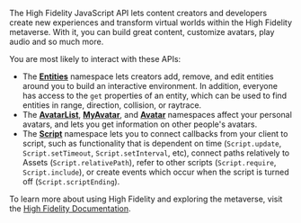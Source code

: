 The High Fidelity JavaScript API lets content creators and developers create new experiences and transform virtual worlds within the High Fidelity metaverse. With it, you can build great content, customize avatars, play audio and so much more. 

You are most likely to interact with these APIs:

* The **[Entities](Entities.html)** namespace lets creators add, remove, and edit entities around you to build an interactive environment. In addition, everyone has access to the `get` properties of an entity, which can be used to find entities in range, direction, collision, or raytrace.
* The **[AvatarList](AvatarList.html)**, **[MyAvatar](MyAvatar.html)**, and **[Avatar](Avatar.html)** namespaces affect your personal avatars, and lets you get information on other people's avatars. 
* The **[Script](Script.html)** namespace lets you to connect callbacks from your client to script, such as functionality that is dependent on time (`Script.update`, `Script.setTimeout`, `Script.setInterval`, etc), connect paths relatively to Assets (`Script.relativePath`), refer to other scripts (`Script.require`, `Script.include`), or create events which occur when the script is turned off (`Script.scriptEnding`).

To learn more about using High Fidelity and exploring the metaverse, visit the [High Fidelity Documentation](https://docs.highfidelity.com).    